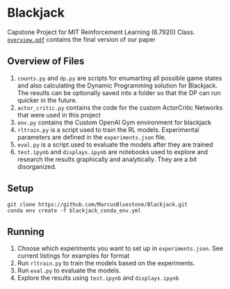 # Blackjack
Capstone Project for MIT Reinforcement Learning (6.7920) Class.   
[`overview.pdf`](overview.pdf) contains the final version of our paper

## Overview of Files
1. `counts.py` and `dp.py` are scripts for enumarting all possible game states and also calculating the Dynamic Programming solution for Blackjack. The results can be optionally saved into a folder so that the DP can run quicker in the future.
2. `actor_critic.py` contains the code for the custom ActorCritic Networks that were used in this project
3. `env.py` contains the Custom OpenAI Gym environment for blackjack
4. `rltrain.py` is a script used to train the RL models. Experimental parameters are defined in the `experiments.json` file. 
5. `eval.py` is a script used to evaluate the models after they are trained
6. `test.ipynb` and `displays.ipynb` are notebooks used to explore and research the results graphically and analytically. They are a bit disorganized. 

## Setup
```
git clone https://github.com/MarcusBluestone/Blackjack.git
conda env create -f blackjack_conda_env.yml
```

## Running 
1. Choose which experiments you want to set up in `experiments.json`. See current listings for examples for format
2. Run `rltrain.py` to train the models based on the experiments.
3. Run `eval.py` to evaluate the models.
4. Explore the results using `test.ipynb` and `displays.ipynb`
 

